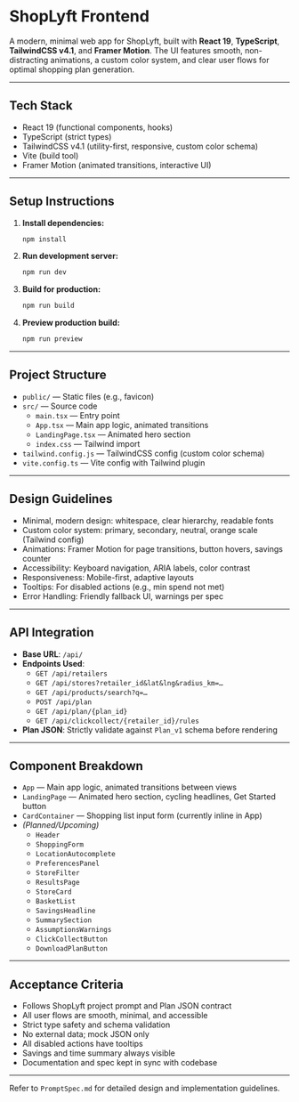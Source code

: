 # ShopLyft Frontend

A modern, minimal web app for ShopLyft, built with **React 19**, **TypeScript**, **TailwindCSS v4.1**, and **Framer Motion**. The UI features smooth, non-distracting animations, a custom color system, and clear user flows for optimal shopping plan generation.

---

## Tech Stack

- React 19 (functional components, hooks)
- TypeScript (strict types)
- TailwindCSS v4.1 (utility-first, responsive, custom color schema)
- Vite (build tool)
- Framer Motion (animated transitions, interactive UI)

---

## Setup Instructions

1. **Install dependencies:**
   ```sh
   npm install
   ```
2. **Run development server:**
   ```sh
   npm run dev
   ```
3. **Build for production:**
   ```sh
   npm run build
   ```
4. **Preview production build:**
   ```sh
   npm run preview
   ```

---

## Project Structure

- `public/` — Static files (e.g., favicon)
- `src/` — Source code
  - `main.tsx` — Entry point
  - `App.tsx` — Main app logic, animated transitions
  - `LandingPage.tsx` — Animated hero section
  - `index.css` — Tailwind import
- `tailwind.config.js` — TailwindCSS config (custom color schema)
- `vite.config.ts` — Vite config with Tailwind plugin

---

## Design Guidelines

- Minimal, modern design: whitespace, clear hierarchy, readable fonts
- Custom color system: primary, secondary, neutral, orange scale (Tailwind config)
- Animations: Framer Motion for page transitions, button hovers, savings counter
- Accessibility: Keyboard navigation, ARIA labels, color contrast
- Responsiveness: Mobile-first, adaptive layouts
- Tooltips: For disabled actions (e.g., min spend not met)
- Error Handling: Friendly fallback UI, warnings per spec

---

## API Integration

- **Base URL**: `/api/`
- **Endpoints Used**:
  - `GET /api/retailers`
  - `GET /api/stores?retailer_id&lat&lng&radius_km=…`
  - `GET /api/products/search?q=…`
  - `POST /api/plan`
  - `GET /api/plan/{plan_id}`
  - `GET /api/clickcollect/{retailer_id}/rules`
- **Plan JSON**: Strictly validate against `Plan_v1` schema before rendering

---

## Component Breakdown

- `App` — Main app logic, animated transitions between views
- `LandingPage` — Animated hero section, cycling headlines, Get Started button
- `CardContainer` — Shopping list input form (currently inline in App)
- *(Planned/Upcoming)*
  - `Header`
  - `ShoppingForm`
  - `LocationAutocomplete`
  - `PreferencesPanel`
  - `StoreFilter`
  - `ResultsPage`
  - `StoreCard`
  - `BasketList`
  - `SavingsHeadline`
  - `SummarySection`
  - `AssumptionsWarnings`
  - `ClickCollectButton`
  - `DownloadPlanButton`

---

## Acceptance Criteria

- Follows ShopLyft project prompt and Plan JSON contract
- All user flows are smooth, minimal, and accessible
- Strict type safety and schema validation
- No external data; mock JSON only
- All disabled actions have tooltips
- Savings and time summary always visible
- Documentation and spec kept in sync with codebase

---

Refer to `PromptSpec.md` for detailed design and implementation guidelines.
